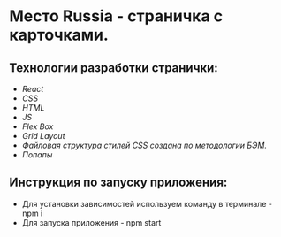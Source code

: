 # **Место Russia - страничка с карточками.**

## **Технологии разработки странички:**
* _React_
* _СSS_
* _HTML_
* _JS_
* _Flex Box_
* _Grid Layout_
* _Файловая структура стилей CSS создана по методологии БЭМ._
* _Попапы_

## **Инструкция по запуску приложения:**
* Для установки зависимостей используем команду в терминале - npm i
* Для запуска приложения - npm start